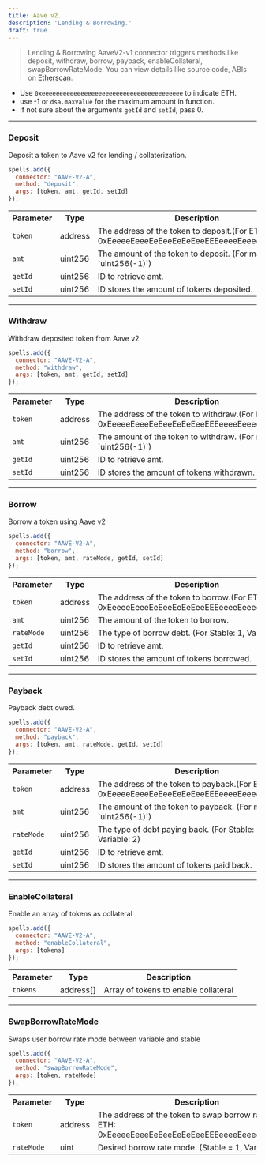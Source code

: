 ```yaml
---
title: Aave v2.
description: 'Lending & Borrowing.'
draft: true
---
```

> Lending & Borrowing
AaveV2-v1 connector triggers methods like deposit, withdraw, borrow, payback, enableCollateral, swapBorrowRateMode. You can view details like source code, ABIs on [Etherscan](https://etherscan.io/address/undefined#code).

- Use `0xeeeeeeeeeeeeeeeeeeeeeeeeeeeeeeeeeeeeeeee` to indicate ETH.
- use -1 or `dsa.maxValue` for the maximum amount in function.
- If not sure about the arguments `getId` and `setId`, pass 0.

---

### Deposit

Deposit a token to Aave v2 for lending / collaterization.

```javascript
spells.add({
  connector: "AAVE-V2-A",
  method: "deposit",
  args: [token, amt, getId, setId]
});
```

<table class="table">
  <tr>
    <th>Parameter</th>
    <th>Type</th>
    <th>Description</th>
  </tr>
   <tr>
     <td><code>token</code></td>
     <td>address</td>
     <td>The address of the token to deposit.(For ETH: 0xEeeeeEeeeEeEeeEeEeEeeEEEeeeeEeeeeeeeEEeE)</td>
   <tr>
   <tr>
     <td><code>amt</code></td>
     <td>uint256</td>
     <td>The amount of the token to deposit. (For max: `uint256(-1)`)</td>
   <tr>
   <tr>
     <td><code>getId</code></td>
     <td>uint256</td>
     <td>ID to retrieve amt.</td>
   <tr>
   <tr>
     <td><code>setId</code></td>
     <td>uint256</td>
     <td>ID stores the amount of tokens deposited.</td>
   <tr>
</table>

---

### Withdraw

Withdraw deposited token from Aave v2

```javascript
spells.add({
  connector: "AAVE-V2-A",
  method: "withdraw",
  args: [token, amt, getId, setId]
});
```

<table class="table">
  <tr>
    <th>Parameter</th>
    <th>Type</th>
    <th>Description</th>
  </tr>
   <tr>
     <td><code>token</code></td>
     <td>address</td>
     <td>The address of the token to withdraw.(For ETH: 0xEeeeeEeeeEeEeeEeEeEeeEEEeeeeEeeeeeeeEEeE)</td>
   <tr>
   <tr>
     <td><code>amt</code></td>
     <td>uint256</td>
     <td>The amount of the token to withdraw. (For max: `uint256(-1)`)</td>
   <tr>
   <tr>
     <td><code>getId</code></td>
     <td>uint256</td>
     <td>ID to retrieve amt.</td>
   <tr>
   <tr>
     <td><code>setId</code></td>
     <td>uint256</td>
     <td>ID stores the amount of tokens withdrawn.</td>
   <tr>
</table>

---

### Borrow

Borrow a token using Aave v2

```javascript
spells.add({
  connector: "AAVE-V2-A",
  method: "borrow",
  args: [token, amt, rateMode, getId, setId]
});
```

<table class="table">
  <tr>
    <th>Parameter</th>
    <th>Type</th>
    <th>Description</th>
  </tr>
   <tr>
     <td><code>token</code></td>
     <td>address</td>
     <td>The address of the token to borrow.(For ETH: 0xEeeeeEeeeEeEeeEeEeEeeEEEeeeeEeeeeeeeEEeE)</td>
   <tr>
   <tr>
     <td><code>amt</code></td>
     <td>uint256</td>
     <td>The amount of the token to borrow.</td>
   <tr>
   <tr>
     <td><code>rateMode</code></td>
     <td>uint256</td>
     <td>The type of borrow debt. (For Stable: 1, Variable: 2)</td>
   <tr>
   <tr>
     <td><code>getId</code></td>
     <td>uint256</td>
     <td>ID to retrieve amt.</td>
   <tr>
   <tr>
     <td><code>setId</code></td>
     <td>uint256</td>
     <td>ID stores the amount of tokens borrowed.</td>
   <tr>
</table>

---

### Payback

Payback debt owed.

```javascript
spells.add({
  connector: "AAVE-V2-A",
  method: "payback",
  args: [token, amt, rateMode, getId, setId]
});
```

<table class="table">
  <tr>
    <th>Parameter</th>
    <th>Type</th>
    <th>Description</th>
  </tr>
   <tr>
     <td><code>token</code></td>
     <td>address</td>
     <td>The address of the token to payback.(For ETH: 0xEeeeeEeeeEeEeeEeEeEeeEEEeeeeEeeeeeeeEEeE)</td>
   <tr>
   <tr>
     <td><code>amt</code></td>
     <td>uint256</td>
     <td>The amount of the token to payback. (For max: `uint256(-1)`)</td>
   <tr>
   <tr>
     <td><code>rateMode</code></td>
     <td>uint256</td>
     <td>The type of debt paying back. (For Stable: 1, Variable: 2)</td>
   <tr>
   <tr>
     <td><code>getId</code></td>
     <td>uint256</td>
     <td>ID to retrieve amt.</td>
   <tr>
   <tr>
     <td><code>setId</code></td>
     <td>uint256</td>
     <td>ID stores the amount of tokens paid back.</td>
   <tr>
</table>

---

### EnableCollateral

Enable an array of tokens as collateral

```javascript
spells.add({
  connector: "AAVE-V2-A",
  method: "enableCollateral",
  args: [tokens]
});
```

<table class="table">
  <tr>
    <th>Parameter</th>
    <th>Type</th>
    <th>Description</th>
  </tr>
   <tr>
     <td><code>tokens</code></td>
     <td>address[]</td>
     <td>Array of tokens to enable collateral</td>
   <tr>
</table>

---

### SwapBorrowRateMode

Swaps user borrow rate mode between variable and stable

```javascript
spells.add({
  connector: "AAVE-V2-A",
  method: "swapBorrowRateMode",
  args: [token, rateMode]
});
```

<table class="table">
  <tr>
    <th>Parameter</th>
    <th>Type</th>
    <th>Description</th>
  </tr>
   <tr>
     <td><code>token</code></td>
     <td>address</td>
     <td>The address of the token to swap borrow rate.(For ETH: 0xEeeeeEeeeEeEeeEeEeEeeEEEeeeeEeeeeeeeEEeE)</td>
   <tr>
   <tr>
     <td><code>rateMode</code></td>
     <td>uint</td>
     <td>Desired borrow rate mode. (Stable = 1, Variable = 2)</td>
   <tr>
</table>